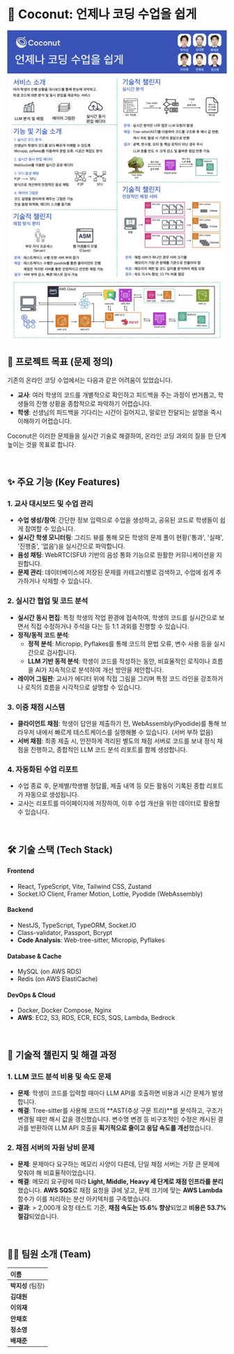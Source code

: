 # 🥥 Coconut: 언제나 코딩 수업을 쉽게

![코코넛 포스터](src/assets/coconut_poster.png)
<br/>

## 🎯 프로젝트 목표 (문제 정의)

기존의 온라인 코딩 수업에서는 다음과 같은 어려움이 있었습니다.

- **교사**: 여러 학생의 코드를 개별적으로 확인하고 피드백을 주는 과정이 번거롭고, 학생들의 진행 상황을 종합적으로 파악하기 어렵습니다.
- **학생**: 선생님의 피드백을 기다리는 시간이 길어지고, 말로만 전달되는 설명을 즉시 이해하기 어렵습니다.

Coconut은 이러한 문제들을 실시간 기술로 해결하여, 온라인 코딩 과외의 질을 한 단계 높이는 것을 목표로 합니다.

<br/>

## ✨ 주요 기능 (Key Features)

### 1. 교사 대시보드 및 수업 관리

- **수업 생성/참여**: 간단한 정보 입력으로 수업을 생성하고, 공유된 코드로 학생들이 쉽게 참여할 수 있습니다.
- **실시간 학생 모니터링**: 그리드 뷰를 통해 모든 학생의 문제 풀이 현황('통과', '실패', '진행중', '없음')을 실시간으로 파악합니다.
- **음성 채팅**: WebRTC(SFU) 기반의 음성 통화 기능으로 원활한 커뮤니케이션을 지원합니다.
- **문제 관리**: 데이터베이스에 저장된 문제를 카테고리별로 검색하고, 수업에 쉽게 추가하거나 삭제할 수 있습니다.

### 2. 실시간 협업 및 코드 분석

- **실시간 동시 편집**: 특정 학생의 작업 환경에 접속하여, 학생의 코드를 실시간으로 보면서 직접 수정하거나 주석을 다는 등 1:1 과외를 진행할 수 있습니다.
- **정적/동적 코드 분석**:
  - **정적 분석**: Micropip, Pyflakes를 통해 코드의 문법 오류, 변수 사용 등을 실시간으로 검사합니다.
  - **LLM 기반 동적 분석**: 학생이 코드를 작성하는 동안, 비효율적인 로직이나 흐름을 AI가 지속적으로 분석하여 개선 방안을 제안합니다.
- **레이어 그림판**: 교사가 에디터 위에 직접 그림을 그리며 특정 코드 라인을 강조하거나 로직의 흐름을 시각적으로 설명할 수 있습니다.

### 3. 이중 채점 시스템

- **클라이언트 채점**: 학생이 답안을 제출하기 전, WebAssembly(Pyodide)를 통해 브라우저 내에서 빠르게 테스트케이스를 실행해볼 수 있습니다. (서버 부하 없음)
- **서버 채점**: 최종 제출 시, 안전하게 격리된 별도의 채점 서버로 코드를 보내 정식 채점을 진행하고, 종합적인 LLM 코드 분석 리포트를 함께 생성합니다.

### 4. 자동화된 수업 리포트

- 수업 종료 후, 문제별/학생별 정답률, 제출 내역 등 모든 활동이 기록된 종합 리포트가 자동으로 생성됩니다.
- 교사는 리포트를 마이페이지에 저장하여, 이후 수업 개선을 위한 데이터로 활용할 수 있습니다.

<br/>

## 🛠️ 기술 스택 (Tech Stack)

#### **Frontend**

- React, TypeScript, Vite, Tailwind CSS, Zustand
- Socket.IO Client, Framer Motion, Lottie, Pyodide (WebAssembly)

#### **Backend**

- NestJS, TypeScript, TypeORM, Socket.IO
- Class-validator, Passport, Bcrypt
- **Code Analysis**: Web-tree-sitter, Micropip, Pyflakes

#### **Database & Cache**

- MySQL (on AWS RDS)
- Redis (on AWS ElastiCache)

#### **DevOps & Cloud**

- Docker, Docker Compose, Nginx
- **AWS**: EC2, S3, RDS, ECR, ECS, SQS, Lambda, Bedrock

<br/>

## 🚀 기술적 챌린지 및 해결 과정

### 1. LLM 코드 분석 비용 및 속도 문제

- **문제**: 학생이 코드를 입력할 때마다 LLM API를 호출하면 비용과 시간 문제가 발생합니다.
- **해결**: Tree-sitter를 사용해 코드의 **AST(추상 구문 트리)**를 분석하고, 구조가 변경될 때만 해시 값을 갱신했습니다. 변수명 변경 등 비구조적인 수정은 캐시된 결과를 반환하여 LLM API 호출을 **획기적으로 줄이고 응답 속도를 개선**했습니다.

### 2. 채점 서버의 자원 낭비 문제

- **문제**: 문제마다 요구하는 메모리 사양이 다른데, 단일 채점 서버는 가장 큰 문제에 맞춰야 해 비효율적이었습니다.
- **해결**: 메모리 요구량에 따라 **Light, Middle, Heavy 세 단계로 채점 인프라를 분리**했습니다. **AWS SQS**로 채점 요청을 큐에 넣고, 문제 크기에 맞는 **AWS Lambda** 함수가 이를 처리하는 분산 아키텍처를 구축했습니다.
- **결과**: > 2,000개 요청 테스트 기준, **채점 속도는 15.6% 향상**되었고 **비용은 53.7% 절감**되었습니다.

<br/>

## 🧑‍💻 팀원 소개 (Team)

| 이름              |
| :---------------- |
| **박지성** (팀장) |
| **김대원**        |
| **이의재**        |
| **안채호**        |
| **정소영**        |
| **배재준**        |

